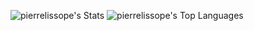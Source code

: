 ![pierrelissope's Stats](https://github-readme-stats.vercel.app/api?username=pierrelissope&theme=blueberry&show_icons=true&hide_border=true&count_private=true)
![pierrelissope's Top Languages](https://github-readme-stats.vercel.app/api/top-langs/?username=pierrelissope&theme=blueberry&show_icons=true&hide_border=true&layout=compact)
